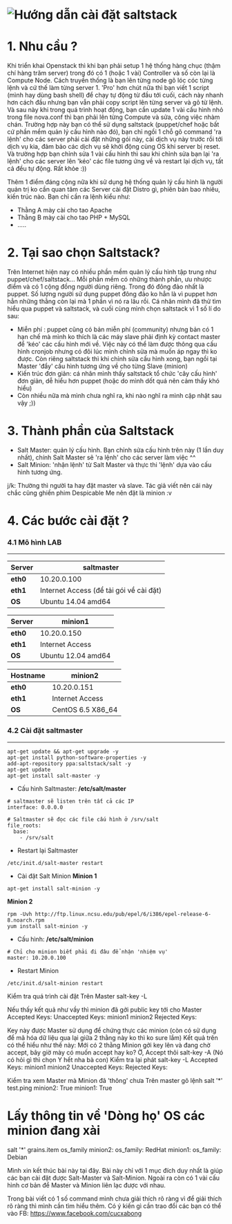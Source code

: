 ![Hướng dẫn cài đặt saltstack](http://static.squarespace.com/static/524cf70fe4b05018590c3fb3/t/52718a36e4b079ec23e2c895/1383172756774/SaltStack%20logo%20-%20black%20on%20white.png)
=========

# 1. Nhu cầu ?
Khi triển khai Openstack thì khi bạn phải setup 1 hệ thống hàng chục (thậm chí hàng trăm server) trong đó có 1 (hoặc 1 vài) Controller và số còn lại là Compute Node. Cách truyền thống là bạn lên từng node gõ lóc cóc từng lệnh và cứ thế làm từng server 1. 'Pro' hơn chút nữa thì bạn viết 1 script (mình hay dùng bash shell) để chạy tự động từ đầu tới cuối, cách này nhanh hơn cách đầu nhưng bạn vẫn phải copy script lên từng server và gõ từ lệnh. Và sau này khi trong quá trình hoạt động, bạn cần update 1 vài cấu hình nhỏ trong file nova.conf thì bạn phải lên từng Compute và sửa, công việc nhàm chán. Trường hợp này bạn có thể sử dụng saltstack (puppet/chef hoặc bất cứ phần mềm quản lý cấu hình nào đó), bạn chỉ ngồi 1 chỗ gõ command 'ra lệnh' cho các server phải cài đặt những gói này, cài dịch vụ này trước rồi tới dịch vụ kia, đảm bảo các dịch vụ sẽ khởi động cùng OS khi server bị reset. Và trường hợp bạn chỉnh sửa 1 vài cấu hình thì sau khi chỉnh sửa bạn lại 'ra lệnh' cho các server lên 'kéo' các file tương ứng về và restart lại dịch vụ, tất cả đều tự động. Rất khỏe :))

Thêm 1 điểm đáng cộng nữa khi sử dụng hệ thống quản lý cấu hình là người quản trị ko cần quan tâm các Server cài đặt Distro gì, phiên bản bao nhiêu, kiến trúc nào. Bạn chỉ cần ra lệnh kiểu như:
- Thằng A mày cài cho tao Apache
- Thằng B mày cài cho tao PHP + MySQL
- .....

# 2. Tại sao chọn Saltstack?
Trên Internet hiện nay có nhiều phần mềm quản lý cấu hình tập trung như puppet/chef/saltstack... Mỗi phần mềm có những thành phần, ưu nhược điểm và có 1 cộng đồng người dùng riêng. Trong đó đông đảo nhất là puppet. Số lượng người sử dụng puppet đông đảo ko hẳn là vì puppet hơn hẳn những thằng còn lại mà 1 phần vì nó ra lâu rồi.
Cá nhân mình đã thử tìm hiểu qua puppet và saltstack, và cuối cùng mình chọn saltstack vì 1 số  lí do sau:
- Miễn phí : puppet cũng có bản miễn phí (community) nhưng bản có 1 hạn chế mà mình ko thích là các máy slave phải định kỳ contact master để 'kéo' các cấu hình mới về. Việc này có thể làm được thông qua cấu hình cronjob nhưng có đôi lúc mình chỉnh sửa mà muốn áp ngay thì ko được. Còn riêng saltstack thì khi chỉnh sửa cấu hình xong, bạn ngồi tại Master 'đẩy' cấu hình tương ứng về cho từng Slave (minion)
- Kiến trúc đơn giản: cá nhân mình thấy saltstack tổ chức 'cây cấu hình' đơn giản, dễ hiểu hơn puppet (hoặc do mình dốt quá nên cảm thấy khó hiểu)
- Còn nhiều nữa mà mình chưa nghĩ ra, khi nào nghĩ ra mình cập nhật sau vậy ;))

# 3. Thành phần của Saltstack
- Salt Master: quản lý cấu hình. Bạn chỉnh sửa cấu hình trên này (1 lần duy nhất), chính Salt Master sẽ 'ra lệnh' cho các server làm việc ^^
- Salt Minion: 'nhận lệnh' từ Salt Master và thực thi 'lệnh' dựa vào cấu hình tương ứng.

j/k: Thường thì người ta hay đặt master và slave. Tác giả viết nên cái này chắc cũng ghiền phim Despicable Me nên đặt là minion  :v

# 4. Các bước cài đặt ?
### 4.1 Mô hình LAB
----------------

Server	|saltmaster
--------|---------
**eth0**    |10.20.0.100
**eth1**    | Internet Access (để tải gói về cài đặt)
**OS**      | Ubuntu 14.04 amd64

Server  | minion1
--------|-------------
**eth0**			| 10.20.0.150
**eth1**			| Internet Access
**OS**				| Ubuntu 12.04 amd64

Hostname	| minion2
----------|--------
**eth0**			| 10.20.0.151
**eth1**			| Internet Access
**OS**				| CentOS 6.5 X86_64

### 4.2 Cài đặt saltmaster
----------------
```shell
apt-get update && apt-get upgrade -y
apt-get install python-software-properties -y
add-apt-repository ppa:saltstack/salt -y
apt-get update
apt-get install salt-master -y
```

* Cấu hình Saltmaster: **/etc/salt/master**
```shell
# saltmaster sẽ listen trên tất cả các IP
interface: 0.0.0.0

# Saltmaster sẽ đọc các file cấu hình ở /srv/salt
file_roots:
  base:
    - /srv/salt
```

* Restart lại Saltmaster
```base 
/etc/init.d/salt-master restart
```

* Cài đặt Salt Minion
**Minion 1**
```shell
apt-get install salt-minion -y
```
**Minion 2**
```shell
rpm -Uvh http://ftp.linux.ncsu.edu/pub/epel/6/i386/epel-release-6-8.noarch.rpm
yum install salt-minion -y
```

* Cấu hình: **/etc/salt/minion**
```shell
# Chỉ cho minion biết phải đi đâu để nhận 'nhiệm vụ' 
master: 10.20.0.100
```
* Restart Minion
```shell
/etc/init.d/salt-minion restart
```
Kiểm tra quá trình cài đặt
Trên Master
salt-key -L

Nếu thấy kết quả như vầy thì minion đã gởi public key tới cho Master
Accepted Keys:
Unaccepted Keys:
minion1
minion2
Rejected Keys:

Key này được Master sử dụng để chứng thực các minion (còn có sử dụng để mã hóa dữ liệu qua lại giữa 2 thằng này ko thì ko sure lắm)
Kết quả trên có thể hiểu như thế này: Mới có 2 thằng Minion gởi key lên và đang chờ accept, bây giờ mày có muốn accept hay ko? Ờ, Accept thôi
salt-key -A
(Nó có hỏi gì thì chọn Y hết nha bà con)
Kiểm tra lại phát
salt-key -L
Accepted Keys:
minion1
minion2
Unaccepted Keys:
Rejected Keys:

Kiểm tra xem Master mà Minion đã 'thông' chưa
Trên master gõ lệnh
salt '*' test.ping
minion2:
    True
minion1:
    True

# Lấy thông tin về 'Dòng họ' OS các minion đang xài
salt '*' grains.item os_family
minion2:
  os_family: RedHat
minion1:
  os_family: Debian


Mình xin kết thúc bài này tại đây. Bài này chỉ với 1 mục đích duy nhất là giúp các bạn cài đặt được Salt-Master và Salt-Minion. Ngoài ra còn có 1 vài cấu hình cơ bản để Master và Minion liên lạc được với nhau.

Trong bài viết có 1 số command mình chưa giải thích rõ ràng vì để giải thích rõ ràng thì mình cần tìm hiểu thêm. Có ý kiến gì cần trao đổi các bạn có thể vào FB: https://www.facebook.com/cucxabong
